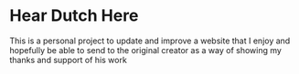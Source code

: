 # Hear Dutch Here

This is a personal project to update and improve a website that I enjoy and hopefully be able to send to the original creator as a way of showing my thanks and support of his work